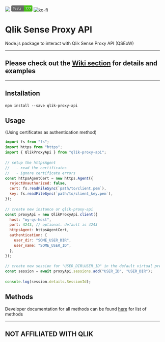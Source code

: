 ![](https://badges.aleen42.com/src/mocha.svg) ![](./test/badge.png) [![ko-fi](https://www.ko-fi.com/img/githubbutton_sm.svg)](https://ko-fi.com/T6T0148ZP)

# Qlik Sense Proxy API

Node.js package to interact with Qlik Sense Proxy API (QSEoW)

---

## Please check out the [Wiki section](https://github.com/Informatiqal/qlik-rest-api/wiki) for details and examples

---

## Installation

`npm install --save qlik-proxy-api`

## Usage

(Using certificates as authentication method)

```javascript
import fs from "fs";
import https from "https";
import { QlikProxyApi } from "qlik-proxy-api";

// setup the httpsAgent
//   - read the certificates
//   - ignore certificate errors
const httpsAgentCert = new https.Agent({
  rejectUnauthorized: false,
  cert: fs.readFileSync(`path/to/client.pem`),
  key: fs.readFileSync(`path/to/client_key.pem`),
});

// create new instance or qlik-proxy-api
const proxyApi = new QlikProxyApi.client({
  host: "my-qs-host",
  port: 4243, // optional. default is 4243
  httpsAgent: httpsAgentCert,
  authentication: {
    user_dir: "SOME_USER_DIR",
    user_name: "SOME_USER_ID",
  },
});

// create new session for "USER_DIR\USER_ID" in the default virtual proxy
const session = await proxyApi.sessions.add("USER_ID", "USER_DIR");

console.log(session.details.SessionId);
```

## Methods

Developer documentation for all methods can be found [here](https://informatiqal.github.io/qlik-proxy-api/modules.html) for list of methods

---

## **NOT AFFILIATED WITH QLIK**
